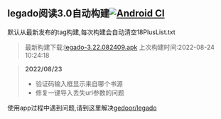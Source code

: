 ## legado阅读3.0自动构建[![Android CI](https://github.com/10bits/gedoor-Build/workflows/Android%20CI/badge.svg)](https://github.com/10bits/gedoor-Build/actions)

默认从最新发布的tag构建,每次构建会自动清空18PlusList.txt

> 最新构建下载:[legado-3.22.082409.apk](https://github.com/imgblz/gedoor-Build/releases/download/legado-3.22.082409/legado-3.22.082409.apk) 上次构建时间:2022-08-24 10:24:18
<!--start-->
> **2022/08/23**
> 
> * 验证码输入框显示来自哪个书源
> * 修复一键导入丢失url参数的问题
<!--end-->
  
使用app过程中遇到问题,请到这里解决[gedoor/legado](https://github.com/gedoor/legado/issues)


